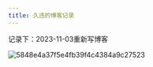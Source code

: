 ```yaml
---
title: 久违的博客记录
---
```


记录下：2023-11-03重新写博客

![5848e4a37f5e4fb39f4c4384a9c27523](https://tuchuang.junsen.online//i/2023/11/14/retmd0-1.jpg)